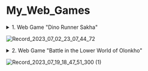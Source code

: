 # My_Web_Games


<details>
  <summary>1. Web Game "Dino Runner Sakha"</summary>

В iotch.io: https://cherk97.itch.io/dino-runner-sakha



  Создала якутскую версию популярной игры  Dinosaur Game. 
Dinosaur Game, также известная как T-Rex Game или Dino Runner, носившая первоначальное кодовое название Project Bolan 
— встроенная браузерная игра в браузере Google Chrome. 

----
The browser game "Dino Runner Sakha"

Created the Yakut version of the popular Dinosaur Game.
Dinosaur Game, also known as T-Rex Game or Dino Runner, originally codenamed Project Bolan
— Built-in browser game in Google Chrome browser.

</details>


![Record_2023_07_02_23_07_44_72](https://github.com/cherktest/My_Web_Games/assets/40435922/b03cb31a-208f-481d-b887-374e6bfb9ebb)



<details>
  <summary>2. Web Game "Battle in the Lower World of Olonkho"</summary>
----
  
Веб-игра вдохновленная [Олонхо](https://ru.wikipedia.org/wiki/Олонхо) . Нужно играть как в игре "Морской бой", но вместо кораблей нужно поражать Абаасы - Злого духа. 

----

Web game inspired by [Olonkho](https://ru.wikipedia.org/wiki/Olonkho) . You need to play like in the game "Sea Battle", but instead of ships you need to hit the Abaasy - an Evil spirit.

----

Demo: https://cherk97.itch.io/web-game-battle-in-the-lower-world-of-olonkho

</details>

![Record_2023_07_19_18_47_51_300 (1)](https://github.com/cherktest/My_Web_Games/assets/40435922/742daabe-bec7-453c-852b-1c63fab32953)









